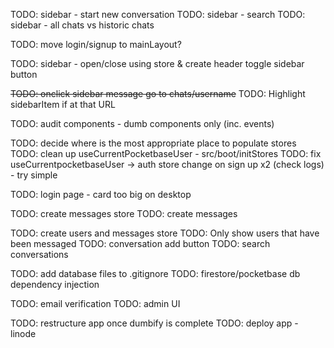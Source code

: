 TODO: sidebar - start new conversation
TODO: sidebar - search
TODO: sidebar - all chats vs historic chats

TODO: move login/signup to mainLayout?

TODO: sidebar - open/close using store & create header toggle sidebar button

~~TODO: onclick sidebar message go to chats/username~~
TODO: Highlight sidebarItem if at that URL

TODO: audit components - dumb components only (inc. events)

TODO: decide where is the most appropriate place to populate stores
TODO: clean up useCurrentPocketbaseUser - src/boot/initStores
TODO: fix useCurrentpocketbaseUser -> auth store change on sign up x2 (check logs) - try simple

TODO: login page - card too big on desktop

TODO: create messages store
TODO: create messages

TODO: create users and messages store
TODO: Only show users that have been messaged
TODO: conversation add button
TODO: search conversations

TODO: add database files to .gitignore
TODO: firestore/pocketbase db dependency injection

TODO: email verification
TODO: admin UI

TODO: restructure app once dumbify is complete
TODO: deploy app - linode
